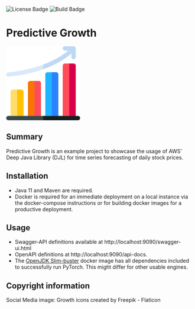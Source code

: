 ![License Badge](https://img.shields.io/github/license/barkeldiho/predictivegrowth?style=shield)
![Build Badge](https://circleci.com/gh/barkeldiho/predictivegrowth.svg?style=shield)
# Predictive Growth
![Logo](predictivegrowth_logo.png)

## Summary
Predictive Growth is an example project to showcase the usage of AWS' Deep Java Library (DJL) for time series forecasting of daily stock prices.

## Installation
 - Java 11 and Maven are required. 
 - Docker is required for an immediate deployment on a local instance via the docker-compose instructions or for building docker images for a productive deployment.

## Usage
 - Swagger-API definitions available at http://localhost:9090/swagger-ui.html
 - OpenAPI definitions at http://localhost:9090/api-docs.
 - The [OpenJDK Slim-buster](https://hub.docker.com/layers/openjdk/library/openjdk/17.0-slim-buster/images/sha256-1201f5d5750aac6efa9e97c50bbedb6490a617b408b7ade93358d6388e261bcd?context=explore)
   docker image has all dependencies included to successfully run PyTorch. This might differ for other usable engines.

## Copyright information
Social Media image: Growth icons created by Freepik - Flaticon
